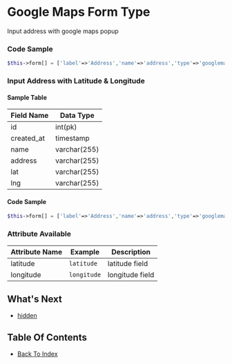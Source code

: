 # Google Maps Form Type
Input address with google maps popup

### Code Sample
```php
$this->form[] = ['label'=>'Address','name'=>'address','type'=>'googlemaps'];
```
### Input Address with Latitude & Longitude
#### Sample Table
| Field Name | Data Type |
| ---------- | --------- |
| id | int(pk) |
| created_at | timestamp |
| name | varchar(255) |
| address | varchar(255) |
| lat | varchar(255) |
| lng | varchar(255) |

#### Code Sample
```php
$this->form[] = ['label'=>'Address','name'=>'address','type'=>'googlemaps','latitude'=>'lat','longitude'=>'lng'];
```

### Attribute Available
| Attribute Name | Example | Description |
| -------------- | ------- | ----------- |
| latitude | `latitude` | latitude field |
| longitude | `longitude` | longitude field |


## What's Next
- [hidden](./form-hidden.md)

## Table Of Contents
- [Back To Index](./index.md)